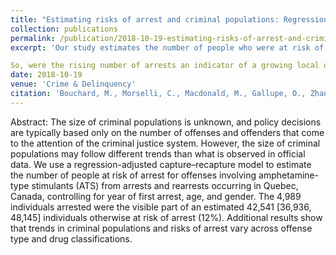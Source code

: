 ```yaml
---
title: "Estimating risks of arrest and criminal populations: Regression adjustments to capture–recapture models"
collection: publications
permalink: /publication/2018-10-19-estimating-risks-of-arrest-and-criminal-populations-cd
excerpt: 'Our study estimates the number of people who were at risk of arrest for possession, selling, and/or other offencses involving amphetamine-type stimulants (ATS) in Quebec, using distributions of arrest and re-arrests from 1999-2009. Our data run through a decade where many argued Canada was a 'key player' in global production and supply of ATS after several large internal seizures. This claim was never substantiated and was perhaps exaggerated, although there was still evidence of a large local supply and demand: (1) large quantities of ATS seized from a small number of labs; (2) few arrests for importation-exportation; and (3) available data on past-month, past-year, and lifetime drug use from general population surveys show consistently high rates of methamphetamine and ecstasy use in Quebec year-after-year compared with what was observed across other Canadian provinces.

So, were the rising number of arrests an indicator of a growing local drug market, or simply the result of changing police priorities during a time where ATS were an issue for local police? Our results show that the rising number of arrests weren't just a police response to perceptions about Canada's role in global ATS production and supply or Quebec's high rates of ATS use, but rather a steady rise in the populations at risk of arrest for possession and/or selling offenses across the study period. Risk of arrest within and across the study period ranged 8-12% and was greater for offences involving methamphetamine (8-12%) than ecstasy (1-3%), risks of arrests that correspond with the harms of these substances.'
date: 2018-10-19
venue: 'Crime & Delinquency'
citation: 'Bouchard, M., Morselli, C., Macdonald, M., Gallupe, O., Zhang, S., & Farabee, D. (2018). &quot;Estimating risks of arrest and criminal populations: Regression adjustments to capture-recapture models&quot; <i>Crime & Delinquency</i>. Online first.'
---
```

Abstract: The size of criminal populations is unknown, and policy decisions are typically based only on the number of offenses and offenders that come to the attention of the criminal justice system. However, the size of criminal populations may follow different trends than what is observed in official data. We use a regression-adjusted capture–recapture model to estimate the number of people at risk of arrest for offenses involving amphetamine-type stimulants (ATS) from arrests and rearrests occurring in Quebec, Canada, controlling for year of first arrest, age, and gender. The 4,989 individuals arrested were the visible part of an estimated 42,541 [36,936, 48,145] individuals otherwise at risk of arrest (12%). Additional results show that trends in criminal populations and risks of arrest vary across offense type and drug classifications.

